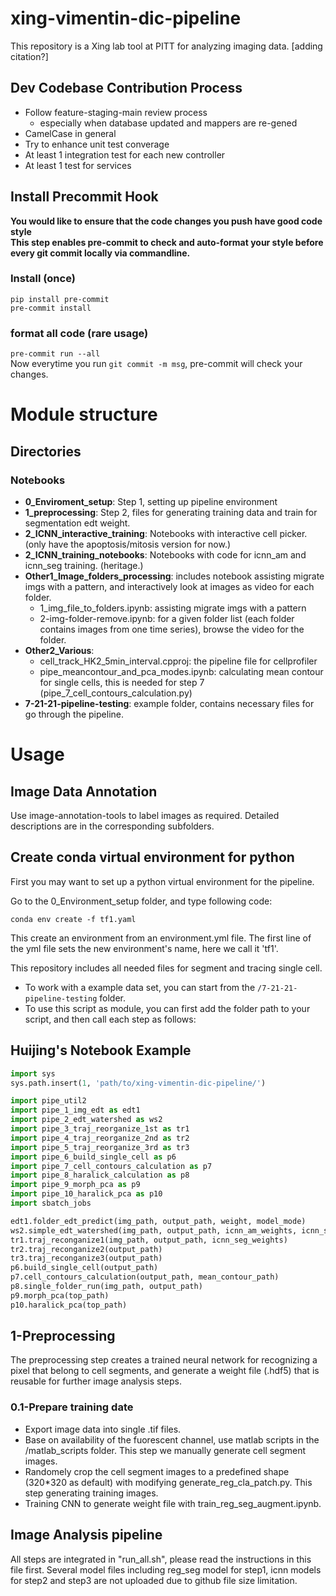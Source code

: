 # xing-vimentin-dic-pipeline

This repository is a Xing lab tool at PITT for analyzing imaging data. [adding citation?]


## Dev Codebase Contribution Process
- Follow feature-staging-main review process
  - especially when database updated and mappers are re-gened
- CamelCase in general
- Try to enhance unit test converage
- At least 1 integration test for each new controller
- At least 1 test for services

## Install Precommit Hook  
**You would like to ensure that the code changes you push have good code style**  
**This step enables pre-commit to check and auto-format your style before every git commit locally via commandline.**
### Install (once)  
`pip install pre-commit`  
`pre-commit install`  
### format all code (rare usage)  
`pre-commit run --all`  
Now everytime you run `git commit -m msg`, pre-commit will check your changes.


# Module structure
## Directories


### Notebooks
- **0_Enviroment_setup**: Step 1, setting up pipeline environment
- **1_preprocessing**: Step 2, files for generating training data and train for segmentation edt weight. 
- **2_ICNN_interactive_training**: Notebooks with interactive cell picker. (only have the apoptosis/mitosis version for now.)
- **2_ICNN_training_notebooks**: Notebooks with code for icnn_am and icnn_seg training. (heritage.)
- **Other1_Image_folders_processing**: includes notebook assisting migrate imgs with a pattern, and interactively look at images as video for each folder.
    - 1_img_file_to_folders.ipynb: assisting migrate imgs with a pattern
    - 2-img-folder-remove.ipynb: for a given folder list (each folder contains images from one time series), browse the video for the folder.  
- **Other2_Various**:
    - cell_track_HK2_5min_interval.cpproj: the pipeline file for cellprofiler
    - pipe_meancontour_and_pca_modes.ipynb: calculating mean contour for single cells, this is needed for step 7 (pipe_7_cell_contours_calculation.py)
- **7-21-21-pipeline-testing**: example folder, contains necessary files for go through the pipeline. 

# Usage  
## Image Data Annotation  
Use image-annotation-tools to label images as required. Detailed descriptions are in the corresponding subfolders.  
  
## Create conda virtual environment for python

First you may want to set up a python virtual environment for the pipeline.

Go to the 0_Environment_setup folder, and type following code:

`conda env create -f tf1.yaml`

This create an environment from an environment.yml file. The first line of the yml file sets the new environment's name, here we call it 'tf1'.


This repository includes all needed files for segment and tracing single cell. 
- To work with a example data set, you can start from the `/7-21-21-pipeline-testing` folder. 
- To use this script as module, you can first add the folder path to your script, and then call each step as follows:


## Huijing's Notebook Example
```python
import sys
sys.path.insert(1, 'path/to/xing-vimentin-dic-pipeline/')

import pipe_util2
import pipe_1_img_edt as edt1
import pipe_2_edt_watershed as ws2
import pipe_3_traj_reorganize_1st as tr1
import pipe_4_traj_reorganize_2nd as tr2
import pipe_5_traj_reorganize_3rd as tr3
import pipe_6_build_single_cell as p6
import pipe_7_cell_contours_calculation as p7
import pipe_8_haralick_calculation as p8
import pipe_9_morph_pca as p9
import pipe_10_haralick_pca as p10
import sbatch_jobs

edt1.folder_edt_predict(img_path, output_path, weight, model_mode)
ws2.simple_edt_watershed(img_path, output_path, icnn_am_weights, icnn_seg_weights, small_obj_thres = 10)
tr1.traj_reconganize1(img_path, output_path, icnn_seg_weights)
tr2.traj_reconganize2(output_path)
tr3.traj_reconganize3(output_path)
p6.build_single_cell(output_path)
p7.cell_contours_calculation(output_path, mean_contour_path)
p8.single_folder_run(img_path, output_path)
p9.morph_pca(top_path)
p10.haralick_pca(top_path)
```


## 1-Preprocessing

The preprocessing step creates a trained neural network for recognizing a pixel that belong to cell segments, and generate a weight file (.hdf5) that is reusable for further image analysis steps.

### 0.1-Prepare training date
- Export image data into single .tif files.
- Base on availability of the fuorescent channel, use matlab scripts in the /matlab_scripts folder. This step we manually generate cell segment images.
- Randomely crop the cell segment images to a predefined shape (320*320 as default) with modifying generate_reg_cla_patch.py. This step generating training images.
- Training CNN to generate weight file with train_reg_seg_augment.ipynb.

## Image Analysis pipeline
All steps are integrated in "run_all.sh", please read the instructions in this file first. Several model files including reg_seg model for step1, icnn models for step2 and step3 are not uploaded due to github file size limitation.
